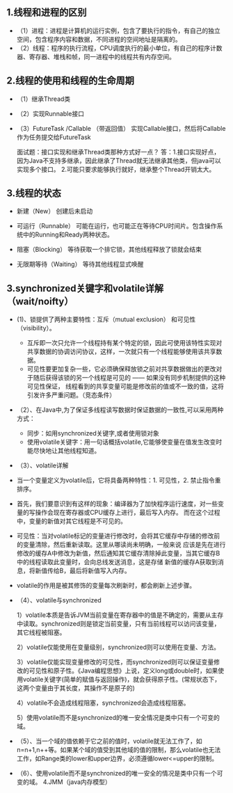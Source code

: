 ## 1.线程和进程的区别
* （1）进程：进程是计算机的运行实例，包含了要执行的指令，有自己的独立空间，包含程序内容和数据，不同进程的空间地址是隔离的。
* （2）线程：程序的执行流程，CPU调度执行的最小单位，有自己的程序计数器、寄存器、堆栈和帧，同一进程中的线程共有内存空间。


## 2.线程的使用和线程的生命周期
  * （1）继承Thread类
  * （2）实现Runnable接口
  * （3）FutureTask /Callable （带返回值） 实现Callable接口，然后将Callable作为任务提交给FutureTask
	 
	 面试题：接口实现和继承Thread类那种方式好一点？
	     答：1.接口实现好点，因为Java不支持多继承，因此继承了Thread就无法继承其他类，但java可以实现多个接口。
		     2.可能只要求能够执行就好，继承整个Thread开销太大。
		  
## 3.线程的状态
  * 新建（New） 创建后未启动
	 
  * 可运行（Runnable） 可能在运行，也可能正在等待CPU时间片。包含操作系统中的Running和Ready两种状态。
	 
  * 阻塞（Blocking） 等待获取一个排它锁，其他线程释放了锁就会结束 
	 
  * 无限期等待（Waiting） 等待其他线程显式唤醒
	 
	 
 ## 3.synchronized关键字和volatile详解  （wait/noifty）
 * (1)、锁提供了两种主要特性：互斥（mutual exclusion） 和可见性（visibility）。
      * 互斥即一次只允许一个线程持有某个特定的锁，因此可使用该特性实现对共享数据的协调访问协议，这样，一次就只有一个线程能够使用该共享数据。
      * 可见性要更加复杂一些，它必须确保释放锁之前对共享数据做出的更改对于随后获得该锁的另一个线程是可见的 —— 如果没有同步机制提供的这种可见性保证，         线程看到的共享变量可能是修改前的值或不一致的值，这将引发许多严重问题。（竞态条件）

 * （2）、在Java中,为了保证多线程读写数据时保证数据的一致性,可以采用两种方式：
      * 同步：如用synchronized关键字,或者使用锁对象
      * 使用volatile关键字：用一句话概括volatile,它能够使变量在值发生改变时能尽快地让其他线程知道。

 * （3）、volatile详解
  * 当一个变量定义为volatile后，它将具备两种特性：1. 可见性，2. 禁止指令重排序。

  * 首先，我们要意识到有这样的现象：编译器为了加快程序运行速度，对一些变量的写操作会现在寄存器或CPU缓存上进行，最后写入内存。
而在这个过程中，变量的新值对其它线程是不可见的。
  
  * 可见性：当对volatile标记的变量进行修改时，会将其它缓存中存储的修改前的变量清除，然后重新读取。这里从哪读尚未明确，一般来说
应该是先在进行修改的缓存A中修改为新值，然后通知其它缓存清除掉此变量，当其它缓存B中的线程读取此变量时，会向总线发送消息，这是存储
新值的缓存A获取到消息，将新值传给B，最后将新值写入内存。

  * volatile的作用是被其修饰的变量每次刷新时，都会刷新上述步骤。

* （4）、volatile与synchronized

  1）volatile本质是告诉JVM当前变量在寄存器中的值是不确定的，需要从主存中读取。synchronized则是锁定当前变量，只有当前线程可以访问该变量，其它线程被阻塞。

  2）volatile仅能使用在变量级别，synchronized则可以使用在变量、方法。

  3）volatile仅能实现变量修改的可见性，而synchronized则可以保证变量修改的可见性和原子性。《Java编程思想》上说，定义long或double时，如果使用volatile关键字(简单的赋值与返回操作)，就会获得原子性。(常规状态下，这两个变量由于其长度，其操作不是原子的)

  4）volatile不会造成线程阻塞，synchronized会造成线程阻塞。

  5）使用volatile而不是synchronized的唯一安全情况是类中只有一个可变的域。

* （5）、当一个域的值依赖于它之前的值时，volatile就无法工作了，如n=n+1,n++等。如果某个域的值受到其他域的值的限制，那么volatile也无法工作，如Range类的lower和upper边界，必须遵循lower<=upper的限制。

* （6）、使用volatile而不是synchronized的唯一安全的情况是类中只有一个可变的域。
	 4.JMM（java内存模型）
